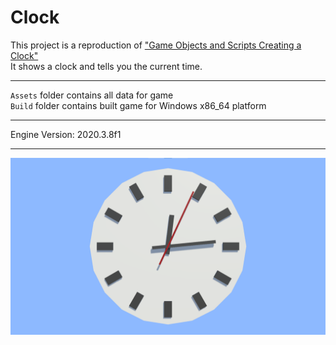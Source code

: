 # Clock  

This project is a reproduction of ["Game Objects and Scripts Creating a Clock"](https://catlikecoding.com/unity/tutorials/basics/game-objects-and-scripts/)  
It shows a clock and tells you the current time.  

------

`Assets` folder contains all data for game  
`Build` folder contains built game for Windows x86_64 platform  

------

Engine Version: 2020.3.8f1

------

![screenshot](screenshot.png)